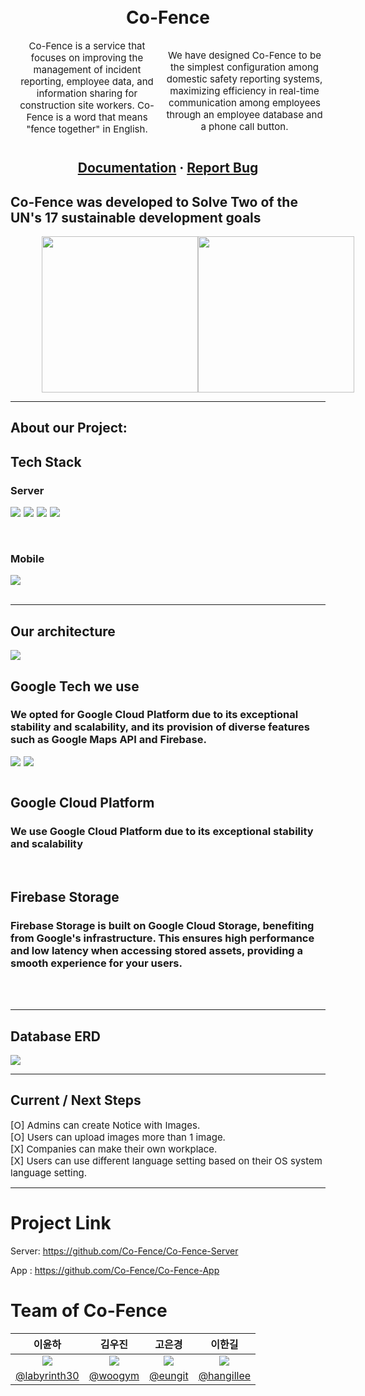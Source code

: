 <div align="center">
  <div style = "display:flex;justify-content:center;gap:10px;align-items:center">
  <h1 style = "display:flex;align-items:center;margin-top:25px"><b>Co-Fence</b></h1>
  </div>
  <div style = "display:flex;font-size:15px;justify-content:flex-start">
Co-Fence is a service that focuses on improving the management of incident reporting, employee data, and information sharing for construction site workers. Co-Fence is a word that means "fence together" in English.

We have designed Co-Fence to be the simplest configuration among domestic safety reporting systems, maximizing efficiency in real-time communication among employees through an employee database and a phone call button.
  </div>

<h2>
    <a href="http://co-fence.duckdns.org/swagger-ui/index.html">Documentation</a>
  <span> · </span>
    <a href="https://github.com/Co-Fence/Co-Fence-App/issues">Report Bug</a>
  </h2>
</div>

<h2>Co-Fence was developed to Solve Two of the UN's 17 sustainable development goals</h2>

<div align = "center" style = "display:flex;justify-content:space-evenly;
width:80%;margin:0 auto">
    <img src = "https://developers.google.com/static/community/images/gdsc-solution-challenge/goal-08_480.png" style="width:250px"/>
    <img src = "https://developers.google.com/static/community/images/gdsc-solution-challenge/goal-09_480.png" style="width:250px"/>
</div>

<hr />

## About our Project: 
<!--
<div align="center"> 
  <a href="https://youtu.be/eIh8eERBSR4">
    <img src="https://user-images.githubusercontent.com/72500673/229066631-3fce7b5b-df09-4035-ba28-499714c51f12.png" alt="BeP - GDSC Solution Challenge 2023" width="600" height="350">
  </a>
</div>-->

<!-- TechStack -->

## Tech Stack

  <h3><b>Server</b></h3>
    <div style = "display:flex;gap:5px;"><img src="https://img.shields.io/badge/Spring Boot-6DB33F?style=for-the-badge&logo=Spring-Boot&logoColor=white"></img>
    <img src="https://img.shields.io/badge/mysql-4479A1?style=for-the-badge&logo=mysql&logoColor=white">
    <img src="https://img.shields.io/badge/Swagger-6DB33F?style=for-the-badge&logo=Swagger&logoColor=white">
    <img src="https://img.shields.io/badge/Java-1E8CBE?style=for-the-badge&logo=Java&logoColor=white">
    </div>

  <br/>
  <br/>
  <h3><b>Mobile</b></h3>
    <div style = "display:flex;gap:5px;">
    <img src="https://img.shields.io/badge/Flutter-02569B?style=for-the-badge&logo=Flutter&logoColor=white">
    </div>

<br />

<hr>
<h2>Our architecture</h2> 
<img src="https://github.com/Co-Fence/Co-Fence-App/assets/92084974/3e9e8682-cc8b-4586-ac9e-066cf5bc97dc">



## Google Tech we use

<h3>We opted for Google Cloud Platform due to its exceptional stability and scalability, and its provision of diverse features such as Google Maps API and Firebase.</h3>
    <div style = "display:flex;gap:5px;">
    <img src="https://img.shields.io/badge/Google Cloud-4285F4?style=for-the-badge&logo=Google Cloud&logoColor=white">
    <img src="https://img.shields.io/badge/Firebase-FFCA28?style=for-the-badge&logo=Firebase&logoColor=white">
    </div>
  <br/>

## Google Cloud Platform

<h3>We use Google Cloud Platform due to its exceptional stability and scalability</h3>
<br />

## Firebase Storage

<h3>Firebase Storage is built on Google Cloud Storage, benefiting from Google's infrastructure. This ensures high performance and low latency when accessing stored assets, providing a smooth experience for your users.</h3>
<br />
<br />

<hr>
<h2>Database ERD</h2>
<img src="https://github.com/Co-Fence/Co-Fence-App/assets/92084974/36f3fcbb-a7ca-4d90-9ac9-d9ceaac89613">

<br />
<hr />

## Current / Next Steps





<div style = "font-size:15px">[O] Admins can create Notice with Images. </div>
<div style = "font-size:15px">[O] Users can upload images more than 1 image. </div>
<div style = "font-size:15px">[X] Companies can make their own workplace.</div>
<div style = "font-size:15px">[X] Users can use different language setting based on their OS system language setting. </div>

<hr />

# Project Link
Server: https://github.com/Co-Fence/Co-Fence-Server
  
App : https://github.com/Co-Fence/Co-Fence-App

#  Team of Co-Fence

|                                이윤하                                 |                               김우진                               |                               고은경                               |                               이한길                               |
| :-------------------------------------------------------------------: | :----------------------------------------------------------------: | :----------------------------------------------------------------: | :----------------------------------------------------------------: |
| <img src = "https://github.com/labyrinth30.png " /> | <img src="https://github.com/woogym.png" /> | <img src="https://github.com/eungit.png" /> | <img src="https://github.com/hangillee.png/" /> |
|              [@labyrinth30](https://github.com/labyrinth30)               |               [@woogym](https://github.com/woogym)               |              [@eungit](https://github.com/eungit)              |               [@hangillee](https://github.com/hangillee)               |
